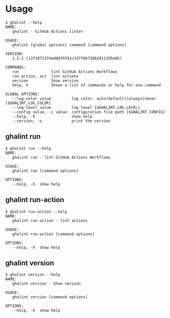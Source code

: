 # Usage

<!-- This is generated by scripts/generate-usage.sh. Don't edit this file directly. -->

```console
$ ghalint --help
NAME:
   ghalint - GitHub Actions linter

USAGE:
   ghalint [global options] command [command options]

VERSION:
   1.2.2 (13f3872374edb879741c337f6b73db28113d5e05)

COMMANDS:
   run              lint GitHub Actions Workflows
   run-action, act  lint actions
   version          Show version
   help, h          Shows a list of commands or help for one command

GLOBAL OPTIONS:
   --log-color value         log color. auto(default)|always|never [$GHALINT_LOG_COLOR]
   --log-level value         log level [$GHALINT_LOG_LEVEL]
   --config value, -c value  configuration file path [$GHALINT_CONFIG]
   --help, -h                show help
   --version, -v             print the version
```

## ghalint run

```console
$ ghalint run --help
NAME:
   ghalint run - lint GitHub Actions Workflows

USAGE:
   ghalint run [command options]

OPTIONS:
   --help, -h  show help
```

## ghalint run-action

```console
$ ghalint run-action --help
NAME:
   ghalint run-action - lint actions

USAGE:
   ghalint run-action [command options]

OPTIONS:
   --help, -h  show help
```

## ghalint version

```console
$ ghalint version --help
NAME:
   ghalint version - Show version

USAGE:
   ghalint version [command options]

OPTIONS:
   --help, -h  show help
```